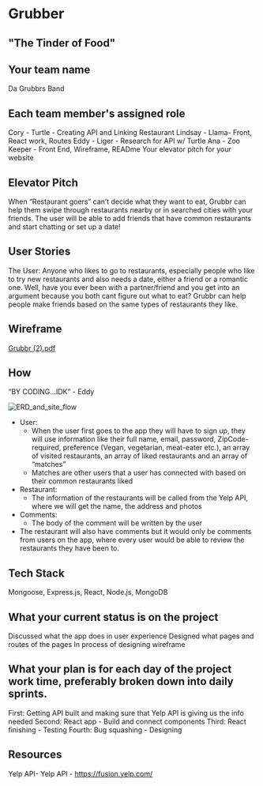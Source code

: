 # Grubber 
## "The Tinder of Food"

## Your team name
Da Grubbrs Band

## Each team member's assigned role
Cory - Turtle - Creating API and Linking Restaurant
Lindsay - Llama- Front, React work, Routes
Eddy - Liger - Research for API w/ Turtle
Ana - Zoo Keeper - Front End, Wireframe, READme
Your elevator pitch for your website

## Elevator Pitch
When “Restaurant goers” can’t decide what they want to eat, Grubbr can help them swipe through restaurants nearby or in searched cities with your friends. The user will be able to add friends that have common restaurants and start chatting or set up a date!

## User Stories
The User: Anyone who likes to go to restaurants, especially people who like to try new restaurants and also needs a date, either a friend or a romantic one.
Well, have you ever been with a partner/friend and you get into an argument because you both cant figure out what to eat? Grubbr can help people make friends based on the same types of restaurants they like.

## Wireframe
[Grubbr (2).pdf](https://github.com/anaismveras/Grubbr-client/files/7695524/Grubbr.2.pdf)

## How
“BY CODING…IDK” - Eddy

![ERD_and_site_flow](https://user-images.githubusercontent.com/78924263/145642518-055b132d-a2f4-46da-9948-568099b80896.PNG)

- User:
     - When the user first goes to the app they will have to sign up, they will use information like their full name, email, password, ZipCode-required, preference (Vegan, vegetarian, meat-eater etc.), an array of visited restaurants, an array of liked restaurants and an array of “matches”
    - Matches are other users that a user has connected with based on their common restaurants liked
- Restaurant:
    - The information of the restaurants will be called from the Yelp API, where we will get the name, the address and photos
- Comments:
	- The body of the comment will be written by the user
- The restaurant will also have comments but it would only be comments from users on the app, where every user would be able to review the restaurants they have been to.

## Tech Stack
Mongoose, Express.js, React, Node.js, MongoDB

## What your current status is on the project
Discussed what the app does in user experience
Designed what pages and routes of the pages
In process of designing wireframe

## What your plan is for each day of the project work time, preferably broken down into daily sprints.
First: Getting API built and making sure that Yelp API is giving us the info needed
Second: React app - Build and connect components
Third: React finishing - Testing 
Fourth: Bug squashing - Designing

## Resources
Yelp API- Yelp API
    - https://fusion.yelp.com/
